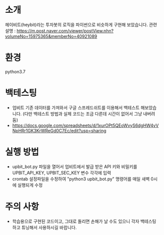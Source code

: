# 소개

헤이비트(heybit)라는 투자봇의 로직을 파이썬으로 비슷하게 구현해 보았습니다.
관련 설명 : https://m.post.naver.com/viewer/postView.nhn?volumeNo=15975365&memberNo=40921089

# 환경

python3.7

# 백테스팅

- 업비트 기존 데이터를 가져와서 구글 스프레드쉬트를 이용해서 백테스트 해보았습니다. (다만 백테스트 방법과 실제 코드는 조금 다른데 시간이 없어서 그냥 내버려둠)
- https://docs.google.com/spreadsheets/d/1xurOPt5QEoWvyS6dgHW4vVNpHRr1GK3KrWReGd0C7Ec/edit?usp=sharing

# 실행 방법
- upbit_bot.py 파일을 열어서 업비트에서 발급 받은 API 키와 비밀키를 UPBIT_API_KEY, UPBIT_SEC_KEY 변수 각각에 입력
- crontab 설정파일을 수정하여 "python3 upbit_bot.py" 명령어를 매일 새벽 0시에 실행되게 수정

# 주의 사항

- 학습용으로 구현된 코드이고, 그대로 돌리면 손해가 날 수도 있으니 각자 백테스팅하고 튜닝해서 사용하시길 바랍니다.
